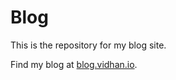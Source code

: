 # Blog

This is the repository for my blog site.

Find my blog at [blog.vidhan.io](https://blog.vidhan.io).
